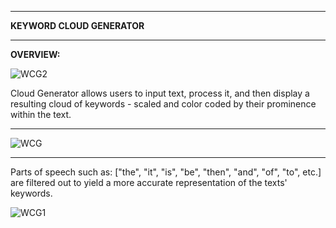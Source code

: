________________________________________________________________________________________________________________
**KEYWORD CLOUD GENERATOR**
________________________________________________________________________________________________________________

**OVERVIEW:**

![WCG2](https://github.com/user-attachments/assets/235bde7d-e1c9-4ede-a862-11d58df55043)

Cloud Generator allows users to input text, process it, and then display a resulting cloud of keywords - scaled and color coded by their prominence within the text. 

________________________________________________________________________________________________________________

![WCG](https://github.com/user-attachments/assets/a754b438-2c10-497d-8753-a1b9973616bc)

________________________________________________________________________________________________________________

Parts of speech such as: ["the", "it", "is", "be", "then", "and", "of", "to", etc.] are filtered out to yield a more accurate representation of the texts' keywords. 

![WCG1](https://github.com/user-attachments/assets/f7a8175a-be5a-4038-99b9-7ffc92414002)


